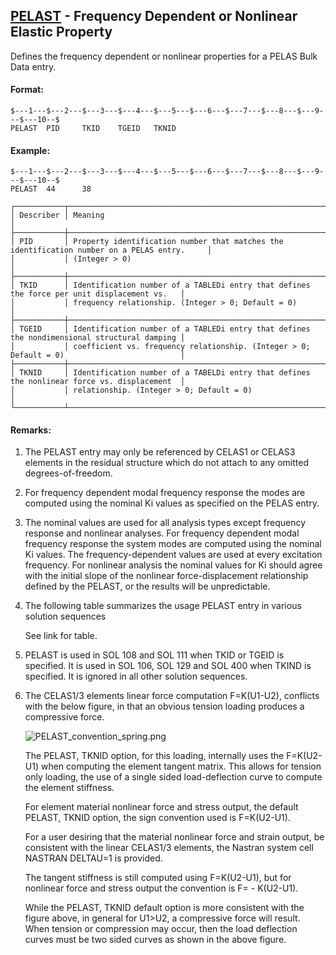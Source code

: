 ## [PELAST](https://help.hexagonmi.com/bundle/MSC_Nastran_2022.4/page/Nastran_Combined_Book/qrg/bulkp/TOC.PELAST.xhtml) - Frequency Dependent or Nonlinear Elastic Property

Defines the frequency dependent or nonlinear properties for a PELAS Bulk Data entry.

#### Format:

```nastran
$---1---$---2---$---3---$---4---$---5---$---6---$---7---$---8---$---9---$---10--$
PELAST  PID     TKID    TGEID   TKNID                                           
```

#### Example:

```nastran
$---1---$---2---$---3---$---4---$---5---$---6---$---7---$---8---$---9---$---10--$
PELAST  44      38                                                              
```

```text
┌───────────┬─────────────────────────────────────────────────────────────────────────────────────────────┐
│ Describer │ Meaning                                                                                     │
├───────────┼─────────────────────────────────────────────────────────────────────────────────────────────┤
│ PID       │ Property identification number that matches the identification number on a PELAS entry.     │
│           │ (Integer > 0)                                                                               │
├───────────┼─────────────────────────────────────────────────────────────────────────────────────────────┤
│ TKID      │ Identification number of a TABLEDi entry that defines the force per unit displacement vs.   │
│           │ frequency relationship. (Integer > 0; Default = 0)                                          │
├───────────┼─────────────────────────────────────────────────────────────────────────────────────────────┤
│ TGEID     │ Identification number of a TABLEDi entry that defines the nondimensional structural damping │
│           │ coefficient vs. frequency relationship. (Integer > 0; Default = 0)                          │
├───────────┼─────────────────────────────────────────────────────────────────────────────────────────────┤
│ TKNID     │ Identification number of a TABELDi entry that defines the nonlinear force vs. displacement  │
│           │ relationship. (Integer > 0; Default = 0)                                                    │
└───────────┴─────────────────────────────────────────────────────────────────────────────────────────────┘
```

#### Remarks:

1. The PELAST entry may only be referenced by CELAS1 or CELAS3 elements in the residual structure which do not attach to any omitted degrees-of-freedom.
2. For frequency dependent modal frequency response the modes are computed using the nominal Ki values as specified on the PELAS entry.
3. The nominal values are used for all analysis types except frequency response and nonlinear analyses. For frequency dependent modal frequency response the system modes are computed using the nominal Ki values. The frequency-dependent values are used at every excitation frequency. For nonlinear analysis the nominal values for Ki should agree with the initial slope of the nonlinear force-displacement relationship defined by the PELAST, or the results will be unpredictable.
4. The following table summarizes the usage PELAST entry in various solution sequences

     See link for table.

5. PELAST is used in SOL 108 and SOL 111 when TKID or TGEID is specified. It is used in SOL 106, SOL 129 and SOL 400 when TKIND is specified. It is ignored in all other solution sequences.
6. The CELAS1/3 elements linear force computation F=K(U1-U2), conflicts with the below figure, in that an obvious tension loading produces a compressive force.

     ![PELAST_convention_spring.png](https://help-be.hexagonmi.com/bundle/MSC_Nastran_2022.4/page/Nastran_Combined_Book/qrg/bulkp/../../../assets/PELAST_convention_spring.png?_LANG=enus)

     The PELAST, TKNID option, for this loading, internally uses the F=K(U2-U1) when computing the element tangent matrix.  This allows for tension only loading, the use of a single sided load-deflection curve to compute the element stiffness.

     For element material nonlinear force and stress output, the default PELAST, TKNID option, the sign convention used is F=K(U2-U1).

     For a user desiring that the material nonlinear force and strain output, be consistent with the linear CELAS1/3 elements, the Nastran system cell NASTRAN DELTAU=1 is provided.

     The tangent stiffness is still computed using F=K(U2-U1), but for nonlinear force and stress output the convention is F= - K(U2-U1).

     While the PELAST, TKNID default option is more consistent with the figure above, in general for U1>U2, a compressive force will result. When tension or compression may occur, then the load deflection curves must be two sided curves as shown in the above figure.

